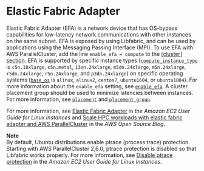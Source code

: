 # Elastic Fabric Adapter<a name="efa"></a>

Elastic Fabric Adapter \(EFA\) is a network device that has OS\-bypass capabilities for low\-latency network communications with other instances on the same subnet\. EFA is exposed by using Libfabric, and can be used by applications using the Messaging Passing Interface \(MPI\)\. To use EFA with AWS ParallelCluster, add the line `enable_efa = compute` to the [[cluster] section](cluster-definition.md)\. EFA is supported by specific instance types \([`compute_instance_type`](cluster-definition.md#compute-instance-type) is `c5n.18xlarge`, `c5n.metal`, `i3en.24xlarge`, `m5dn.24xlarge`, `m5n.24xlarge`, `r5dn.24xlarge`, `r5n.24xlarge`, and `p3dn.24xlarge`\) on specific operating systems \([`base_os`](cluster-definition.md#base-os) is `alinux`, `alinux2`, `centos7`, `ubuntu1604`, or `ubuntu1804`\)\. For more information about the `enable_efa` setting, see [`enable_efa`](cluster-definition.md#enable-efa)\. A cluster placement group should be used to minimize latencies between instances\. For more information, see [`placement`](cluster-definition.md#placement) and [`placement_group`](cluster-definition.md#placement-group)\.

For more information, see [Elastic Fabric Adapter](https://docs.aws.amazon.com/AWSEC2/latest/UserGuide/efa.html) in the *Amazon EC2 User Guide for Linux Instances* and [Scale HPC workloads with elastic fabric adapter and AWS ParallelCluster](https://aws.amazon.com/blogs/opensource/scale-hpc-workloads-elastic-fabric-adapter-and-aws-parallelcluster/) in the *AWS Open Source Blog*\.

**Note**  
By default, Ubuntu distributions enable ptrace \(process trace\) protection\. Starting with AWS ParallelCluster 2,6\.0, ptrace protection is disabled so that Libfabric works properly\. For more information, see [Disable ptrace protection](https://docs.aws.amazon.com/AWSEC2/latest/UserGuide/efa-start.html#efa-start-ptrace) in the *Amazon EC2 User Guide for Linux Instances*\.